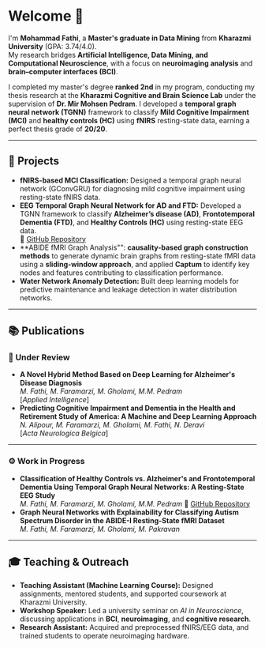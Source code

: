 # Welcome 👋
I'm **Mohammad Fathi**, a **Master's graduate in Data Mining** from **Kharazmi University** (GPA: 3.74/4.0).  
My research bridges **Artificial Intelligence, Data Mining, and Computational Neuroscience**, with a focus on **neuroimaging analysis** and **brain–computer interfaces (BCI)**.

I completed my master's degree **ranked 2nd** in my program, conducting my thesis research at the **Kharazmi Cognitive and Brain Science Lab** under the supervision of **Dr. Mir Mohsen Pedram**. I developed a **temporal graph neural network (TGNN)** framework to classify **Mild Cognitive Impairment (MCI)** and **healthy controls (HC)** using **fNIRS** resting-state data, earning a perfect thesis grade of **20/20**.

---

## 🔬 Projects
- **fNIRS-based MCI Classification:** Designed a temporal graph neural network (GConvGRU) for diagnosing mild cognitive impairment using resting-state fNIRS data.  
- **EEG Temporal Graph Neural Network for AD and FTD:** Developed a TGNN framework to classify **Alzheimer’s disease (AD)**, **Frontotemporal Dementia (FTD)**, and **Healthy Controls (HC)** using resting-state EEG data.  
  🔗 [GitHub Repository](https://github.com/phat-hee/eeg__temporalgraph_ad_ftd_hc) 
- **ABIDE fMRI Graph Analysis"": **causality-based graph construction methods** to generate dynamic brain graphs from resting-state fMRI data using a **sliding-window approach**, and applied **Captum** to identify key nodes and features contributing to classification performance.
- **Water Network Anomaly Detection:** Built deep learning models for predictive maintenance and leakage detection in water distribution networks.  

---

## 📚 Publications
### 🧠 Under Review
- **A Novel Hybrid Method Based on Deep Learning for Alzheimer's Disease Diagnosis**  
  *M. Fathi, M. Faramarzi, M. Gholami, M.M. Pedram*  
  [_Applied Intelligence_]  
- **Predicting Cognitive Impairment and Dementia in the Health and Retirement Study of America: A Machine and Deep Learning Approach**  
  *N. Alipour, M. Faramarzi, M. Gholami, M. Fathi, N. Deravi*  
  [_Acta Neurologica Belgica_]

---

### ⚙️ Work in Progress
- **Classification of Healthy Controls vs. Alzheimer's and Frontotemporal Dementia Using Temporal Graph Neural Networks: A Resting-State EEG Study**  
  *M. Fathi, M. Faramarzi, M. Gholami, M.M. Pedram*
   🔗 [GitHub Repository](https://github.com/phat-hee/eeg__temporalgraph_ad_ftd_hc)
- **Graph Neural Networks with Explainability for Classifying Autism Spectrum Disorder in the ABIDE-I Resting-State fMRI Dataset**  
  *M. Fathi, M. Faramarzi, M. Gholami, M. Pakravan*

---

## 🎓 Teaching & Outreach
- **Teaching Assistant (Machine Learning Course):** Designed assignments, mentored students, and supported coursework at Kharazmi University.  
- **Workshop Speaker:** Led a university seminar on *AI in Neuroscience*, discussing applications in **BCI**, **neuroimaging**, and **cognitive research**.  
- **Research Assistant:** Acquired and preprocessed fNIRS/EEG data, and trained students to operate neuroimaging hardware.
